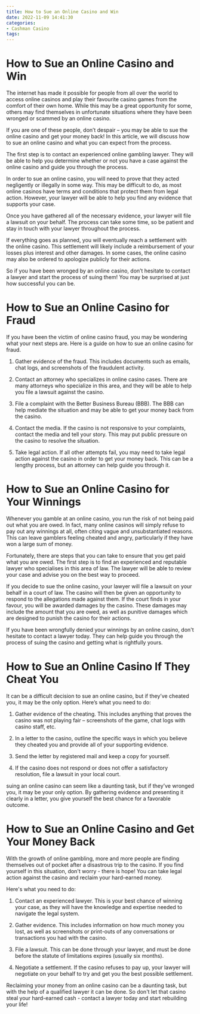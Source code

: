 ```yaml
---
title: How to Sue an Online Casino and Win
date: 2022-11-09 14:41:30
categories:
- Cashman Casino
tags:
---
```



#  How to Sue an Online Casino and Win

The internet has made it possible for people from all over the world to access online casinos and play their favourite casino games from the comfort of their own home. While this may be a great opportunity for some, others may find themselves in unfortunate situations where they have been wronged or scammed by an online casino.

If you are one of these people, don’t despair – you may be able to sue the online casino and get your money back! In this article, we will discuss how to sue an online casino and what you can expect from the process.

The first step is to contact an experienced online gambling lawyer. They will be able to help you determine whether or not you have a case against the online casino and guide you through the process.

In order to sue an online casino, you will need to prove that they acted negligently or illegally in some way. This may be difficult to do, as most online casinos have terms and conditions that protect them from legal action. However, your lawyer will be able to help you find any evidence that supports your case.

Once you have gathered all of the necessary evidence, your lawyer will file a lawsuit on your behalf. The process can take some time, so be patient and stay in touch with your lawyer throughout the process.

If everything goes as planned, you will eventually reach a settlement with the online casino. This settlement will likely include a reimbursement of your losses plus interest and other damages. In some cases, the online casino may also be ordered to apologize publicly for their actions.

So if you have been wronged by an online casino, don’t hesitate to contact a lawyer and start the process of suing them! You may be surprised at just how successful you can be.

#  How to Sue an Online Casino for Fraud

If you have been the victim of online casino fraud, you may be wondering what your next steps are. Here is a guide on how to sue an online casino for fraud.

1. Gather evidence of the fraud. This includes documents such as emails, chat logs, and screenshots of the fraudulent activity.

2. Contact an attorney who specializes in online casino cases. There are many attorneys who specialize in this area, and they will be able to help you file a lawsuit against the casino.

3. File a complaint with the Better Business Bureau (BBB). The BBB can help mediate the situation and may be able to get your money back from the casino.

4. Contact the media. If the casino is not responsive to your complaints, contact the media and tell your story. This may put public pressure on the casino to resolve the situation.

5. Take legal action. If all other attempts fail, you may need to take legal action against the casino in order to get your money back. This can be a lengthy process, but an attorney can help guide you through it.

#  How to Sue an Online Casino for Your Winnings

Whenever you gamble at an online casino, you run the risk of not being paid out what you are owed. In fact, many online casinos will simply refuse to pay out any winnings at all, often citing vague and unsubstantiated reasons. This can leave gamblers feeling cheated and angry, particularly if they have won a large sum of money.

Fortunately, there are steps that you can take to ensure that you get paid what you are owed. The first step is to find an experienced and reputable lawyer who specialises in this area of law. The lawyer will be able to review your case and advise you on the best way to proceed.

If you decide to sue the online casino, your lawyer will file a lawsuit on your behalf in a court of law. The casino will then be given an opportunity to respond to the allegations made against them. If the court finds in your favour, you will be awarded damages by the casino. These damages may include the amount that you are owed, as well as punitive damages which are designed to punish the casino for their actions.

If you have been wrongfully denied your winnings by an online casino, don't hesitate to contact a lawyer today. They can help guide you through the process of suing the casino and getting what is rightfully yours.

#  How to Sue an Online Casino If They Cheat You

It can be a difficult decision to sue an online casino, but if they’ve cheated you, it may be the only option. Here’s what you need to do:

1. Gather evidence of the cheating. This includes anything that proves the casino was not playing fair – screenshots of the game, chat logs with casino staff, etc.

2. In a letter to the casino, outline the specific ways in which you believe they cheated you and provide all of your supporting evidence.

3. Send the letter by registered mail and keep a copy for yourself.

4. If the casino does not respond or does not offer a satisfactory resolution, file a lawsuit in your local court.

 suing an online casino can seem like a daunting task, but if they’ve wronged you, it may be your only option. By gathering evidence and presenting it clearly in a letter, you give yourself the best chance for a favorable outcome.

#  How to Sue an Online Casino and Get Your Money Back

With the growth of online gambling, more and more people are finding themselves out of pocket after a disastrous trip to the casino. If you find yourself in this situation, don't worry - there is hope! You can take legal action against the casino and reclaim your hard-earned money.

Here's what you need to do:

1. Contact an experienced lawyer. This is your best chance of winning your case, as they will have the knowledge and expertise needed to navigate the legal system.

2. Gather evidence. This includes information on how much money you lost, as well as screenshots or print-outs of any conversations or transactions you had with the casino.

3. File a lawsuit. This can be done through your lawyer, and must be done before the statute of limitations expires (usually six months).

4. Negotiate a settlement. If the casino refuses to pay up, your lawyer will negotiate on your behalf to try and get you the best possible settlement.

Reclaiming your money from an online casino can be a daunting task, but with the help of a qualified lawyer it can be done. So don't let that casino steal your hard-earned cash - contact a lawyer today and start rebuilding your life!
